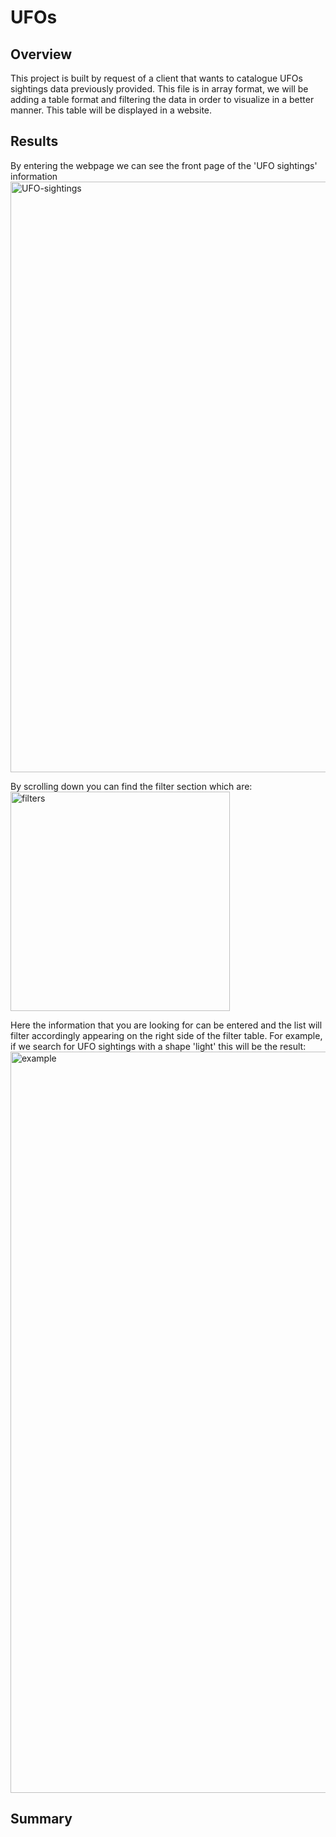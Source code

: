 # UFOs
## Overview
This project is built by request of a client that wants to catalogue UFOs sightings data previously provided. This file is in array format, we will be adding a table format and filtering the data in order to visualize in a better manner. This table will be displayed in a website.

## Results
By entering the webpage we can see the front page of the 'UFO sightings' information
<img width="945" alt="UFO-sightings" src="https://user-images.githubusercontent.com/83614893/159192690-36abf422-e394-40f9-bc48-dbecf31c7157.PNG">

By scrolling down you can find the filter section which are:
<img width="351" alt="filters" src="https://user-images.githubusercontent.com/83614893/159192806-d28e531c-efac-40d5-bed1-324192e4f339.png">

Here the information that you are looking for can be entered and the list will filter accordingly appearing on the right side of the filter table. For example, if we search for UFO sightings with a shape 'light' this will be the result:
<img width="1186" alt="example" src="https://user-images.githubusercontent.com/83614893/159192944-b5484d4a-3b31-4b8b-9f07-6d0978522175.png">

## Summary
